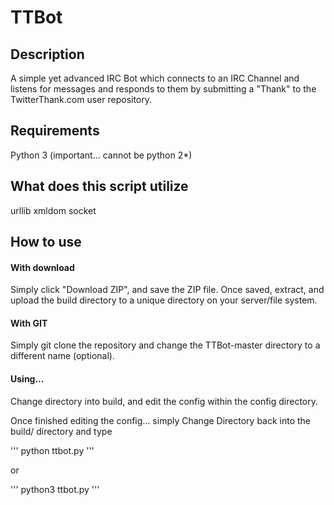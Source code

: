 TTBot
=====

Description
-----

A simple yet advanced IRC Bot which connects to an IRC Channel and listens for messages and responds to them by submitting a "Thank" to the TwitterThank.com user repository.

Requirements
-----
Python 3 (important... cannot be python 2*)

What does this script utilize
----
urllib
xmldom
socket

How to use
-----

#### With download

Simply click "Download ZIP", and save the ZIP file. Once saved, extract, and upload the build directory to a unique directory on your server/file system.

#### With GIT

Simply git clone the repository and change the TTBot-master directory to a different name (optional).

#### Using...

Change directory into build, and edit the config within the config directory.

Once finished editing the config... simply Change Directory back into the build/ directory and type

'''
python ttbot.py
'''

or

'''
python3 ttbot.py
'''


